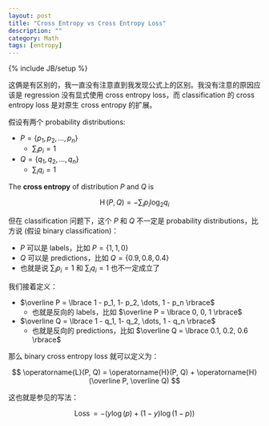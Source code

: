 ```yaml
---
layout: post
title: "Cross Entropy vs Cross Entropy Loss"
description: ""
category: Math 
tags: [entropy]
---
```

{% include JB/setup %}

这俩是有区别的，我一直没有注意直到我发现公式上的区别。我没有注意的原因应该是 regression 没有显式使用 cross entropy loss，而 classification 的 cross entropy loss 是对原生 cross entropy 的扩展。

假设有两个 probability distributions:

- $P = \lbrace p_1, p_2, \dots, p_n \rbrace$
    - $\sum_i p_i = 1$
- $Q = \lbrace q_1, q_2, \dots, q_n \rbrace$ 
    - $\sum_i q_i = 1$

The **cross entropy** of distribution $P$ and $Q$ is 

$$
\operatorname{H}(P, Q) = - \sum_{i} p_i \log_2 q_i
$$

但在 classification 问题下，这个 $P$ 和 $Q$ 不一定是 probability distributions，比方说 (假设 binary classification)：

- $P$ 可以是 labels，比如 $P = \lbrace 1, 1, 0 \rbrace$
- $Q$ 可以是 predictions，比如 $Q = \lbrace 0.9, 0.8, 0.4 \rbrace$
- 也就是说 $\sum_i p_i = 1$ 和 $\sum_i q_i = 1$ 也不一定成立了

我们接着定义：

- $\overline P = \lbrace 1 - p_1, 1- p_2, \dots, 1 - p_n \rbrace$
    - 也就是反向的 labels，比如 $\overline P = \lbrace 0, 0, 1 \rbrace$
- $\overline Q = \lbrace 1 - q_1, 1- q_2, \dots, 1 - q_n \rbrace$
    - 也就是反向的 predictions，比如 $\overline Q = \lbrace 0.1, 0.2, 0.6 \rbrace$

那么 binary cross entropy loss 就可以定义为：

$$
\operatorname{L}(P, Q) = \operatorname{H}(P, Q) + \operatorname{H}(\overline P, \overline Q)
$$

这也就是参见的写法：

$$
\operatorname{Loss} = - \big( y\log(p) + (1-y)\log(1-p) \big)
$$